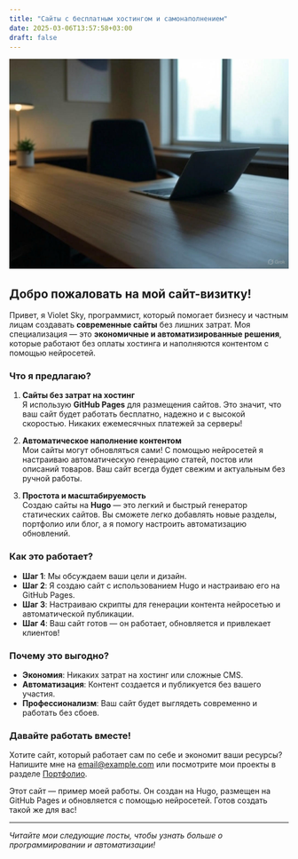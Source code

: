 ```yaml
---
title: "Сайты с бесплатным хостингом и самонаполнением"
date: 2025-03-06T13:57:58+03:00
draft: false
---
```

![Фото](images/first.jpg)  

## Добро пожаловать на мой сайт-визитку!

Привет, я Violet Sky, программист, который помогает бизнесу и частным лицам создавать **современные сайты** без лишних затрат. Моя специализация — это **экономичные и автоматизированные решения**, которые работают без оплаты хостинга и наполняются контентом с помощью нейросетей.

### Что я предлагаю?

1. **Сайты без затрат на хостинг**  
   Я использую **GitHub Pages** для размещения сайтов. Это значит, что ваш сайт будет работать бесплатно, надежно и с высокой скоростью. Никаких ежемесячных платежей за серверы!

2. **Автоматическое наполнение контентом**  
   Мои сайты могут обновляться сами! С помощью нейросетей я настраиваю автоматическую генерацию статей, постов или описаний товаров. Ваш сайт всегда будет свежим и актуальным без ручной работы.

3. **Простота и масштабируемость**  
   Создаю сайты на **Hugo** — это легкий и быстрый генератор статических сайтов. Вы сможете легко добавлять новые разделы, портфолио или блог, а я помогу настроить автоматизацию обновлений.

### Как это работает?

- **Шаг 1**: Мы обсуждаем ваши цели и дизайн.
- **Шаг 2**: Я создаю сайт с использованием Hugo и настраиваю его на GitHub Pages.
- **Шаг 3**: Настраиваю скрипты для генерации контента нейросетью и автоматической публикации.
- **Шаг 4**: Ваш сайт готов — он работает, обновляется и привлекает клиентов!

### Почему это выгодно?

- **Экономия**: Никаких затрат на хостинг или сложные CMS.
- **Автоматизация**: Контент создается и публикуется без вашего участия.
- **Профессионализм**: Ваш сайт будет выглядеть современно и работать без сбоев.

### Давайте работать вместе!

Хотите сайт, который работает сам по себе и экономит ваши ресурсы? Напишите мне на [email@example.com](mailto:email@example.com) или посмотрите мои проекты в разделе [Портфолио](/portfolio/).

Этот сайт — пример моей работы. Он создан на Hugo, размещен на GitHub Pages и обновляется с помощью нейросетей. Готов создать такой же для вас!

---

*Читайте мои следующие посты, чтобы узнать больше о программировании и автоматизации!*

